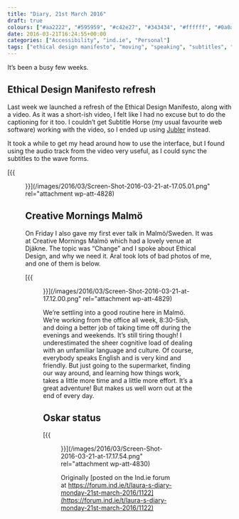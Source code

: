 ```yaml
---
title: "Diary, 21st March 2016"
draft: true
colours: ["#aa2222", "#595959", "#c42e27", "#343434", "#ffffff", "#0a0a0a", "#ffffff"]
date: 2016-03-21T16:24:55+00:00
categories: ["Accessibility", "ind.ie", "Personal"]
tags: ["ethical design manifesto", "moving", "speaking", "subtitles", "Sweden", "video"]
---
```


It’s been a busy few weeks.

## Ethical Design Manifesto refresh

Last week we launched a refresh of the Ethical Design Manifesto, along with a video. As it was a short-ish video, I felt like I had no excuse but to do the captioning for it too. I couldn’t get Subtitle Horse (my usual favourite web software) working with the video, so I ended up using [Jubler](http://jubler.org/) instead.

It took a while to get my head around how to use the interface, but I found using the audio track from the video very useful, as I could sync the subtitles to the wave forms.

[{{<figure class="wp-caption aligncenter size-large wp-image-4828" src="/images/2016/03/Screen-Shot-2016-03-21-at-17.05.01-1024x601.png" alt="Screenshot of Jubler with highlighted wave forms for subtitle editing" width="1024" height="601" caption="Jubler in action">}}](/images/2016/03/Screen-Shot-2016-03-21-at-17.05.01.png" rel="attachment wp-att-4828)

## Creative Mornings Malmö

On Friday I also gave my first ever talk in Malmö/Sweden. It was at Creative Mornings Malmö which had a lovely venue at Djäkne. The topic was “Change” and I spoke about Ethical Design, and why we need it. Aral took lots of bad photos of me, and one of them is below.

[{{<figure class="wp-caption aligncenter size-large wp-image-4829" src="/images/2016/03/Screen-Shot-2016-03-21-at-17.12.00-1024x768.png" alt="Me talking with a slide of the Ethical Design Manifesto (The 3 Rs of Ethical Design) in a fluffy black cardigan" width="1024" height="768" caption="Me doing my impression of a crow">}}](/images/2016/03/Screen-Shot-2016-03-21-at-17.12.00.png" rel="attachment wp-att-4829)

We’re settling into a good routine here in Malmö. We’re working from the office all week, 8:30-5ish, and doing a better job of taking time off during the evenings and weekends. It’s still tiring though! I underestimated the sheer cognitive load of dealing with an unfamiliar language and culture. Of course, everybody speaks English and is very kind and friendly. But just going to the supermarket, finding our way around, and learning how things work, takes a little more time and a little more effort. It’s a great adventure! But makes us well worn out at the end of every day.

## Oskar status

[{{<figure class="wp-caption aligncenter size-large wp-image-4830" src="/images/2016/03/Screen-Shot-2016-03-21-at-17.17.54-1024x767.png" alt="Oskar paddling in the sea in front of the Turning Torso in Malmö" width="1024" height="767" caption="Enjoying the beach life!">}}](/images/2016/03/Screen-Shot-2016-03-21-at-17.17.54.png" rel="attachment wp-att-4830)

Originally [posted on the Ind.ie forum at https://forum.ind.ie/t/laura-s-diary-monday-21st-march-2016/1122](https://forum.ind.ie/t/laura-s-diary-monday-21st-march-2016/1122)

	
